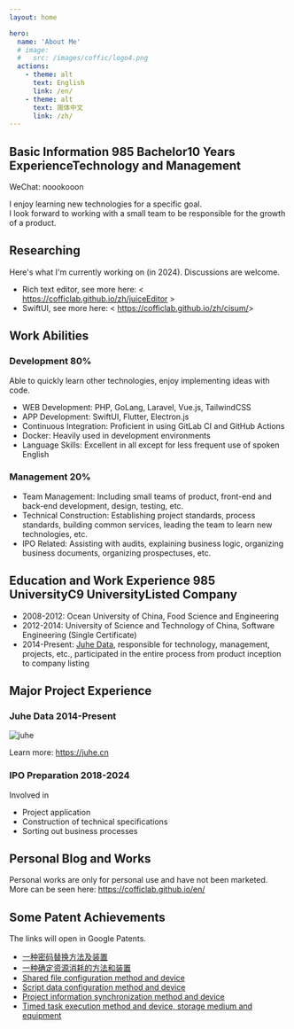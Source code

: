```yaml
---
layout: home

hero:
  name: 'About Me'
  # image:
  #   src: /images/coffic/logo4.png
  actions:
    - theme: alt
      text: English
      link: /en/
    - theme: alt
      text: 简体中文
      link: /zh/
---
```


## Basic Information <Badge type="tip">985 Bachelor</Badge><Badge type="tip">10 Years Experience</Badge><Badge type="tip">Technology and Management</Badge>

WeChat: noookooon

I enjoy learning new technologies for a specific goal.  
I look forward to working with a small team to be responsible for the growth of a product.

## Researching

Here's what I'm currently working on (in 2024). Discussions are welcome.

- Rich text editor, see more here: < <https://cofficlab.github.io/zh/juiceEditor> >
- SwiftUI, see more here: < <https://cofficlab.github.io/zh/cisum/>>

## Work Abilities

### Development <Badge type="tip">80%</Badge>

Able to quickly learn other technologies, enjoy implementing ideas with code.

- WEB Development: PHP, GoLang, Laravel, Vue.js, TailwindCSS
- APP Development: SwiftUI, Flutter, Electron.js
- Continuous Integration: Proficient in using GitLab CI and GitHub Actions
- Docker: Heavily used in development environments
- Language Skills: Excellent in all except for less frequent use of spoken English

### Management <Badge type="tip">20%</Badge>

- Team Management: Including small teams of product, front-end and back-end development, design, testing, etc.
- Technical Construction: Establishing project standards, process standards, building common services, leading the team to learn new technologies, etc.
- IPO Related: Assisting with audits, explaining business logic, organizing business documents, organizing prospectuses, etc.

## Education and Work Experience <Badge type="tip">985 University</Badge><Badge type="tip">C9 University</Badge><Badge type="tip">Listed Company</Badge>

- 2008-2012: Ocean University of China, Food Science and Engineering
- 2012-2014: University of Science and Technology of China, Software Engineering (Single Certificate)
- 2014-Present: [Juhe Data](https://juhe.cn), responsible for technology, management, projects, etc., participated in the entire process from product inception to company listing

## Major Project Experience

### Juhe Data <Badge type="tip">2014-Present</Badge>

![juhe](/images/juhe/product.png)

Learn more: <https://juhe.cn>

### IPO Preparation <Badge type="tip">2018-2024</Badge>

Involved in

- Project application
- Construction of technical specifications
- Sorting out business processes

## Personal Blog and Works

<Products />

Personal works are only for personal use and have not been marketed. More can be seen here: <https://cofficlab.github.io/en/>

## Some Patent Achievements

The links will open in Google Patents.

- [一种密码替换方法及装置](https://patents.google.com/patent/CN113282913A/zh)
- [一种确定资源消耗的方法和装置](https://patents.google.com/patent/CN114881546B/zh)
- [Shared file configuration method and device](https://patents.google.com/patent/CN113268288B/en)
- [Script data configuration method and device](https://patents.google.com/patent/CN114020305A/en)
- [Project information synchronization method and device](https://patents.google.com/patent/CN114020315A/en)
- [Timed task execution method and device, storage medium and equipment](https://patents.google.com/patent/CN113590300B/en)

<script setup>
import { VPTeamMembers } from 'vitepress/theme'
import Products from '../components/Products.vue'

const friends = [
  {
    avatar: '/images/friends/laravel.png',
    name: 'Laravel',
    title: 'For building websites, APIs',
  },
  {
    avatar: '/images/friends/flutter.png',
    name: 'Flutter',
    title: 'For developing cross-platform apps',
  },
  {
    avatar: '/images/friends/swift.svg',
    name: 'SwiftUI',
    title: 'Note-taking software developed with this',
  },
  {
    avatar: '/images/friends/vuejs.png',
    name: 'Vue.js',
    title: 'For building simple or complex user interfaces',
  },
  {
    avatar: '/images/friends/go.png',
    name: 'Go',
    title: 'For developing high-performance APIs, command-line applications',
  },
  {
    avatar: '/images/friends/tailwindcss.png',
    name: 'Tailwind CSS',
    title: 'CSS has never been so simple',
  },
  {
    avatar: '/images/friends/linux.min.png',
    name: 'Linux',
    title: 'A work of genius',
  },
]
</script>

